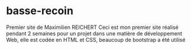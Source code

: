 # basse-recoin
Premier site de Maximilien REICHERT
Ceci est mon premier site réalisé pendant 2 semaines pour un projet dans une matière de développement Web, elle est codée en HTML et CSS, beaucoup de bootstrap a été utilisé
